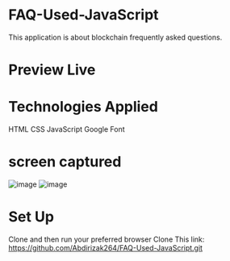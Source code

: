 # FAQ-Used-JavaScript
This application is about blockchain frequently asked questions. 
# Preview Live


# Technologies Applied
HTML
CSS
JavaScript
Google Font

# screen captured
![image](https://github.com/Abdirizak264/FAQ-Used-JavaScript/assets/115321486/ea59d0e5-9a21-4aaf-916b-506d0d64dbde)
![image](https://github.com/Abdirizak264/FAQ-Used-JavaScript/assets/115321486/1b27bef8-3b61-4106-90ab-ae7b9c63d207)

# Set Up
Clone and then run your preferred browser
Clone This link:    https://github.com/Abdirizak264/FAQ-Used-JavaScript.git


